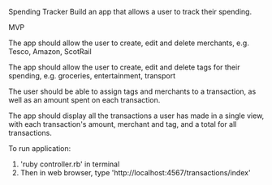Spending Tracker
Build an app that allows a user to track their spending.

MVP

The app should allow the user to create, edit and delete merchants, e.g. Tesco, Amazon, ScotRail

The app should allow the user to create, edit and delete tags for their spending, e.g. groceries, entertainment, transport

The user should be able to assign tags and merchants to a transaction, as well as an amount spent on each transaction.

The app should display all the transactions a user has made in a single view, with each transaction's amount, merchant and tag, and a total for all transactions.

To run application:

1. 'ruby controller.rb' in terminal
2. Then in web browser, type 'http://localhost:4567/transactions/index'
